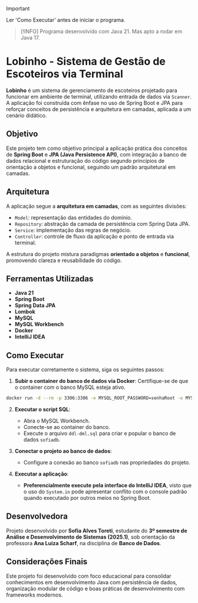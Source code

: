 > [!IMPORTANT]
> Ler 'Como Executar' antes de iniciar o programa.

> [!INFO]
> Programa desenvolvido com Java 21. Mas apto a rodar em Java 17.

# Lobinho - Sistema de Gestão de Escoteiros via Terminal

**Lobinho** é um sistema de gerenciamento de escoteiros projetado para funcionar em ambiente de terminal, utilizando entrada de dados via `Scanner`. A aplicação foi construída com ênfase no uso de Spring Boot e JPA para reforçar conceitos de persistência e arquitetura em camadas, aplicada a um cenário didático.

## Objetivo

Este projeto tem como objetivo principal a aplicação prática dos conceitos de **Spring Boot** e **JPA (Java Persistence API)**, com integração a banco de dados relacional e estruturação do código segundo princípios de orientação a objetos e funcional, seguindo um padrão arquitetural em camadas.

## Arquitetura

A aplicação segue a **arquitetura em camadas**, com as seguintes divisões:

* `Model`: representação das entidades do domínio.
* `Repository`: abstração da camada de persistência com Spring Data JPA.
* `Service`: implementação das regras de negócio.
* `Controller`: controle de fluxo da aplicação e ponto de entrada via terminal.

A estrutura do projeto mistura paradigmas **orientado a objetos** e **funcional**, promovendo clareza e reusabilidade do código.

## Ferramentas Utilizadas

* **Java 21**
* **Spring Boot**
* **Spring Data JPA**
* **Lombok**
* **MySQL**
* **MySQL Workbench**
* **Docker**
* **IntelliJ IDEA**

## Como Executar

Para executar corretamente o sistema, siga os seguintes passos:

1. **Subir o container do banco de dados via Docker**:
   Certifique-se de que o container com o banco MySQL esteja ativo.

```bash
docker run -d --rm -p 3306:3306 -e MYSQL_ROOT_PASSWORD=senhaRoot -e MYSQL_DATABASE=bcd -e MYSQL_USER=aluno -e MYSQL_PASSWORD=aluno -e MYSQL_ROOT_HOST='%' --name meumysql mysql/mysql-server:latest
```

2. **Executar o script SQL**:

   * Abra o MySQL Workbench.
   * Conecte-se ao container do banco.
   * Execute o arquivo `ddl-dml.sql` para criar e popular o banco de dados `sofiadb`.

3. **Conectar o projeto ao banco de dados**:

   * Configure a conexão ao banco `sofiadb` nas propriedades do projeto.

4. **Executar a aplicação**:

   * **Preferencialmente execute pela interface do IntelliJ IDEA**, visto que o uso do `System.in` pode apresentar conflito com o console padrão quando executado por outros meios no Spring Boot.

## Desenvolvedora

Projeto desenvolvido por **Sofia Alves Toreti**, estudante do **3º semestre de Análise e Desenvolvimento de Sistemas (2025.1)**, sob orientação da professora **Ana Luiza Scharf**, na disciplina de **Banco de Dados**.

## Considerações Finais

Este projeto foi desenvolvido com foco educacional para consolidar conhecimentos em desenvolvimento Java com persistência de dados, organização modular de código e boas práticas de desenvolvimento com frameworks modernos.
